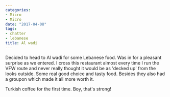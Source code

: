 ```yaml
---
categories:
- Micro
- Micro
date: "2017-04-08"
tags:
- chatter
- lebanese
title: Al wadi
---
```


Decided to head to Al wadi for some Lebanese food. Was in for a pleasant surprise as we entered. I cross this restaurant almost every time I run the VFW route and never really thought it would be as 'decked up' from the looks outside. Some real good choice and tasty food. Besides they also had a groupon which made it all more worth it.

Turkish coffee for the first time. Boy, that's strong!
